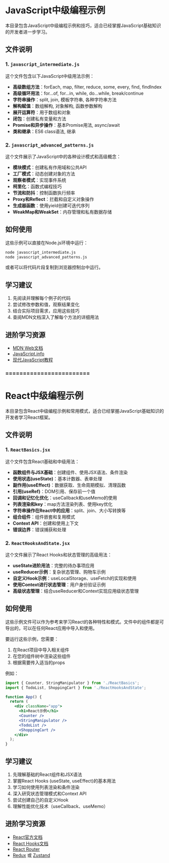 # JavaScript中级编程示例

本目录包含JavaScript中级编程示例和技巧，适合已经掌握JavaScript基础知识的开发者进一步学习。

## 文件说明

### 1. `javascript_intermediate.js`

这个文件包含以下JavaScript中级用法示例：

- **高级数组方法**：forEach, map, filter, reduce, some, every, find, findIndex
- **高级循环用法**：for...of, for...in, while, do...while, break/continue
- **字符串操作**：split, join, 模板字符串, 各种字符串方法
- **解构赋值**：数组解构, 对象解构, 函数参数解构
- **展开运算符**：用于数组和对象
- **闭包**：创建私有变量和方法
- **Promise和异步操作**：基本Promise用法, async/await
- **类和继承**：ES6 class语法, 继承

### 2. `javascript_advanced_patterns.js`

这个文件展示了JavaScript中的各种设计模式和高级概念：

- **模块模式**：创建私有作用域和公共API
- **工厂模式**：动态创建对象的方法
- **观察者模式**：实现事件系统
- **柯里化**：函数式编程技巧
- **节流和防抖**：控制函数执行频率
- **Proxy和Reflect**：拦截和自定义对象操作
- **生成器函数**：使用yield创建可迭代序列
- **WeakMap和WeakSet**：内存管理和私有数据存储

## 如何使用

这些示例可以直接在Node.js环境中运行：

```bash
node javascript_intermediate.js
node javascript_advanced_patterns.js
```

或者可以将代码片段复制到浏览器控制台中运行。

## 学习建议

1. 先阅读并理解每个例子的代码
2. 尝试修改参数和值，观察结果变化
3. 结合实际项目需求，应用这些技巧
4. 查阅MDN文档深入了解每个方法的详细用法

## 进阶学习资源

- [MDN Web文档](https://developer.mozilla.org/zh-CN/docs/Web/JavaScript)
- [JavaScript.info](https://zh.javascript.info/)
- [现代JavaScript教程](https://zh.javascript.info/) 



### ========================

# React中级编程示例

本目录包含React中级编程示例和常用模式，适合已经掌握JavaScript基础知识的开发者学习React框架。

## 文件说明

### 1. `ReactBasics.jsx`

这个文件包含React基础和中级用法：

- **函数组件与JSX基础**：创建组件、使用JSX语法、条件渲染
- **使用状态(useState)**：基本计数器、表单处理
- **副作用(useEffect)**：数据获取、生命周期模拟、清理函数
- **引用(useRef)**：DOM引用、保存前一个值
- **回调和记忆化优化**：useCallback和useMemo的使用
- **列表渲染和key**：map方法渲染列表、使用key优化
- **字符串操作在React中的应用**：split、join、大小写转换等
- **组合组件**：组件嵌套和复用模式
- **Context API**：创建和使用上下文
- **错误边界**：错误捕获和处理

### 2. `ReactHooksAndState.jsx`

这个文件展示了React Hooks和状态管理的高级用法：

- **useState进阶用法**：完整的待办事项应用
- **useReducer示例**：复杂状态管理、购物车示例
- **自定义Hook示例**：useLocalStorage、useFetch的实现和使用
- **使用Context进行状态管理**：用户身份验证示例
- **高级状态管理**：结合useReducer和Context实现应用级状态管理

## 如何使用

这些示例文件可以作为参考来学习React的各种特性和模式。文件中的组件都是可导出的，可以在任何React应用中导入和使用。

要运行这些示例，您需要：

1. 在React项目中导入相关组件
2. 在您的组件树中渲染这些组件
3. 根据需要传入适当的props

例如：

```jsx
import { Counter, StringManipulator } from './ReactBasics';
import { TodoList, ShoppingCart } from './ReactHooksAndState';

function App() {
  return (
    <div className="app">
      <h1>React示例</h1>
      <Counter />
      <StringManipulator />
      <TodoList />
      <ShoppingCart />
    </div>
  );
}
```

## 学习建议

1. 先理解基础的React组件和JSX语法
2. 掌握React Hooks (useState, useEffect)的基本用法
3. 学习如何使用列表渲染和条件渲染
4. 深入研究状态管理模式和Context API
5. 尝试创建自己的自定义Hook
6. 理解性能优化技术（useCallback、useMemo）

## 进阶学习资源

- [React官方文档](https://zh-hans.reactjs.org/)
- [React Hooks文档](https://zh-hans.reactjs.org/docs/hooks-intro.html)
- [React Router](https://reactrouter.com/)
- [Redux](https://redux.js.org/) 或 [Zustand](https://github.com/pmndrs/zustand) 